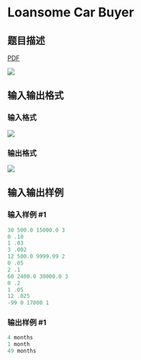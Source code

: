 # Loansome Car Buyer

## 题目描述

[problemUrl]: https://uva.onlinejudge.org/index.php?option=com_onlinejudge&Itemid=8&category=13&page=show_problem&problem=1055

[PDF](https://uva.onlinejudge.org/external/101/p10114.pdf)

![](https://cdn.luogu.com.cn/upload/vjudge_pic/UVA10114/1666c8cbd1d9d3497c6cbc3ca0b86f2181b56977.png)

## 输入输出格式

### 输入格式

![](https://cdn.luogu.com.cn/upload/vjudge_pic/UVA10114/6bb341fa62a1050cddfa783c3dc90c5ac9ca1cbc.png)

### 输出格式

![](https://cdn.luogu.com.cn/upload/vjudge_pic/UVA10114/b54bb9a932d03dd57d3121ec4b559e24d102a7b3.png)

## 输入输出样例

### 输入样例 #1

```cpp
30 500.0 15000.0 3
0 .10
1 .03
3 .002
12 500.0 9999.99 2
0 .05
2 .1
60 2400.0 30000.0 3
0 .2
1 .05
12 .025
-99 0 17000 1
```


### 输出样例 #1

```cpp
4 months
1 month
49 months
```


